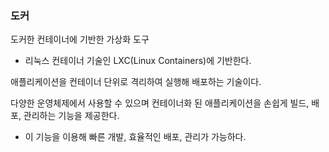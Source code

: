 ### 도커

도커한 컨테이너에 기반한 가상화 도구
- 리눅스 컨테이너 기술인 LXC(Linux Containers)에 기반한다.

애플리케이션을 컨테이너 단위로 격리하여 실행해 배포하는 기술이다.

다양한 운영체제에서 사용할 수 있으며 컨테이너화 된 애플리케이션을 손쉽게 빌드, 배포, 관리하는 기능을 제공한다.
- 이 기능을 이용해 빠른 개발, 효율적인 배포, 관리가 가능하다.
